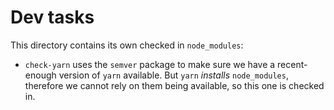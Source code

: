 # Dev tasks

This directory contains its own checked in `node_modules`:

- `check-yarn` uses the `semver` package to make sure we have a recent-enough version of `yarn` available. But `yarn` _installs_ `node_modules`, therefore we cannot rely on them being available, so this one is checked in.
